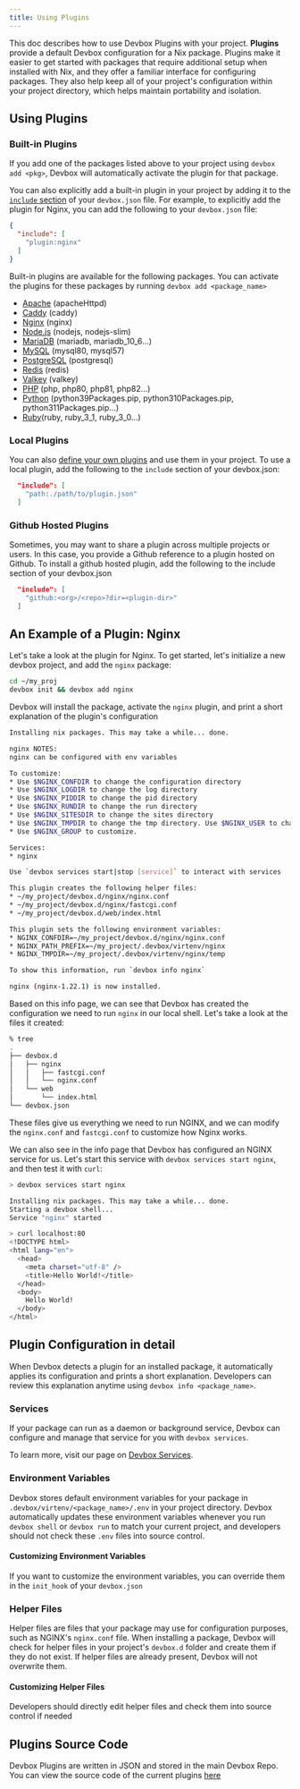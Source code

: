 ```yaml
---
title: Using Plugins
---
```


This doc describes how to use Devbox Plugins with your project. **Plugins** provide a default Devbox configuration for a Nix package. Plugins make it easier to get started with packages that require additional setup when installed with Nix, and they offer a familiar interface for configuring packages. They also help keep all of your project's configuration within your project directory, which helps maintain portability and isolation.

## Using Plugins

### Built-in Plugins

If you add one of the packages listed above to your project using `devbox add <pkg>`, Devbox will automatically activate the plugin for that package.

You can also explicitly add a built-in plugin in your project by adding it to the [`include` section](../configuration.md#include) of your `devbox.json` file. For example, to explicitly add the plugin for Nginx, you can add the following to your `devbox.json` file:

```json
{
  "include": [
    "plugin:nginx"
  ]
}
```

Built-in plugins are available for the following packages. You can activate the plugins for these packages by running `devbox add <package_name>`

* [Apache](../devbox_examples/servers/apache.md) (apacheHttpd)
* [Caddy](../devbox_examples/servers/caddy.md) (caddy)
* [Nginx](../devbox_examples/servers/nginx.md) (nginx)
* [Node.js](../devbox_examples/languages/nodejs.md) (nodejs, nodejs-slim)
* [MariaDB](../devbox_examples/databases/mariadb.md) (mariadb, mariadb_10_6...)
* [MySQL](../devbox_examples/databases/mysql.md) (mysql80, mysql57)
* [PostgreSQL](../devbox_examples/databases/postgres.md) (postgresql)
* [Redis](../devbox_examples/databases/redis.md) (redis)
* [Valkey](../devbox_examples/databases/valkey.md) (valkey)
* [PHP](../devbox_examples/languages/php.md) (php, php80, php81, php82...)
* [Python](../devbox_examples/languages/python.md) (python39Packages.pip, python310Packages.pip, python311Packages.pip...)
* [Ruby](../devbox_examples/languages/ruby.md)(ruby, ruby_3_1, ruby_3_0...)


### Local Plugins

You can also [define your own plugins](./creating_plugins.md) and use them in your project. To use a local plugin, add the following to the `include` section of your devbox.json:

```json
  "include": [
    "path:./path/to/plugin.json"
  ]
```

### Github Hosted Plugins

Sometimes, you may want to share a plugin across multiple projects or users. In this case, you provide a Github reference to a plugin hosted on Github. To install a github hosted plugin, add the following to the include section of your devbox.json

```json
  "include": [
    "github:<org>/<repo>?dir=<plugin-dir>"
  ]
```

## An Example of a Plugin: Nginx
Let's take a look at the plugin for Nginx. To get started, let's initialize a new devbox project, and add the `nginx` package:

```bash
cd ~/my_proj
devbox init && devbox add nginx
```

Devbox will install the package, activate the `nginx` plugin, and print a short explanation of the plugin's configuration

```bash
Installing nix packages. This may take a while... done.

nginx NOTES:
nginx can be configured with env variables

To customize:
* Use $NGINX_CONFDIR to change the configuration directory
* Use $NGINX_LOGDIR to change the log directory
* Use $NGINX_PIDDIR to change the pid directory
* Use $NGINX_RUNDIR to change the run directory
* Use $NGINX_SITESDIR to change the sites directory
* Use $NGINX_TMPDIR to change the tmp directory. Use $NGINX_USER to change the user
* Use $NGINX_GROUP to customize.

Services:
* nginx

Use `devbox services start|stop [service]` to interact with services

This plugin creates the following helper files:
* ~/my_project/devbox.d/nginx/nginx.conf
* ~/my_project/devbox.d/nginx/fastcgi.conf
* ~/my_project/devbox.d/web/index.html

This plugin sets the following environment variables:
* NGINX_CONFDIR=~/my_project/devbox.d/nginx/nginx.conf
* NGINX_PATH_PREFIX=~/my_project/.devbox/virtenv/nginx
* NGINX_TMPDIR=~/my_project/.devbox/virtenv/nginx/temp

To show this information, run `devbox info nginx`

nginx (nginx-1.22.1) is now installed.
```

Based on this info page, we can see that Devbox has created the configuration we need to run `nginx` in our local shell. Let's take a look at the files it created:

```bash
% tree
.
├── devbox.d
│   ├── nginx
│   │   ├── fastcgi.conf
│   │   └── nginx.conf
│   └── web
│       └── index.html
└── devbox.json
```

These files give us everything we need to run NGINX, and we can modify the `nginx.conf` and `fastcgi.conf` to customize how Nginx works.

We can also see in the info page that Devbox has configured an NGINX service for us. Let's start this service with `devbox services start nginx`, and then test it with `curl`:

```bash
> devbox services start nginx

Installing nix packages. This may take a while... done.
Starting a devbox shell...
Service "nginx" started

> curl localhost:80
<!DOCTYPE html>
<html lang="en">
  <head>
    <meta charset="utf-8" />
    <title>Hello World!</title>
  </head>
  <body>
    Hello World!
  </body>
</html>
```

## Plugin Configuration in detail

When Devbox detects a plugin for an installed package, it automatically applies its configuration and prints a short explanation. Developers can review this explanation anytime using `devbox info <package_name>`.

### Services
If your package can run as a daemon or background service, Devbox can configure and manage that service for you with `devbox services`.

To learn more, visit our page on [Devbox Services](services.md).

### Environment Variables
Devbox stores default environment variables for your package in `.devbox/virtenv/<package_name>/.env` in your project directory. Devbox automatically updates these environment variables whenever you run `devbox shell` or `devbox run` to match your current project, and developers should not check these `.env` files into source control.

#### Customizing Environment Variables
If you want to customize the environment variables, you can override them in the `init_hook` of your `devbox.json`

### Helper Files
Helper files are files that your package may use for configuration purposes, such as NGINX's `nginx.conf` file. When installing a package, Devbox will check for helper files in your project's `devbox.d` folder and create them if they do not exist. If helper files are already present, Devbox will not overwrite them.

#### Customizing Helper Files
Developers should directly edit helper files and check them into source control if needed

## Plugins Source Code

Devbox Plugins are written in JSON and stored in the main Devbox Repo. You can view the source code of the current plugins [here](https://github.com/jetify-com/devbox/tree/main/plugins)

